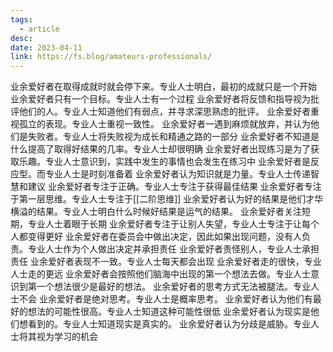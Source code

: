 ```yaml
---
tags:
  - article
desc: 
date: 2023-04-11
link: https://fs.blog/amateurs-professionals/
---
```


业余爱好者在取得成就时就会停下来。专业人士明白，最初的成就只是一个开始
业余爱好者只有一个目标。专业人士有一个过程
业余爱好者将反馈和指导视为批评他们的人。专业人士知道他们有弱点，并寻求深思熟虑的批评。
业余爱好者重视孤立的表现。专业人士重视一致性。
业余爱好者一遇到麻烦就放弃，并认为他们是失败者。专业人士将失败视为成长和精通之路的一部分
业余爱好者不知道是什么提高了取得好结果的几率。专业人士却很明确
业余爱好者出现练习是为了获取乐趣。专业人士意识到，实践中发生的事情也会发生在练习中 
业余爱好者是反应型。而专业人士是时刻准备着
业余爱好者认为知识就是力量。专业人士传递智慧和建议
业余爱好者专注于正确。专业人士专注于获得最佳结果 
业余爱好者专注于第一层思维。专业人士专注于[[二阶思维]] 
业余爱好者认为好的结果是他们才华横溢的结果。专业人士明白什么时候好结果是运气的结果。
业余爱好者关注短期，专业人士着眼于长期
业余爱好者专注于让别人失望，专业人士专注于让每个人都变得更好 
业余爱好者在委员会中做出决定，因此如果出现问题，没有人负责。专业人士作为个人做出决定并承担责任
业余爱好者责怪别人，专业人士承担责任 
业余爱好者表现不一致。专业人士每天都会出现 
业余爱好者走的很快，专业人士走的更远
业余爱好者会按照他们脑海中出现的第一个想法去做。专业人士意识到第一个想法很少是最好的想法。
业余爱好者的思考方式无法被腿法。专业人士不会
业余爱好者是绝对思考。专业人士是概率思考。
业余爱好者认为他们有最好的想法的可能性很高。专业人士知道这种可能性很低
业余爱好者认为现实是他们想看到的。专业人士知道现实是真实的。
业余爱好者认为分歧是威胁。专业人士将其视为学习的机会






















